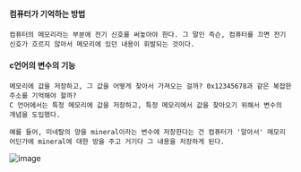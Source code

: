 #### 컴퓨터가 기억하는 방법
```
컴퓨터의 메모리라는 부분에 전기 신호를 써놓아야 한다. 그 말인 즉슨, 컴퓨터를 끄면 전기 신호가 흐르지 않아서 메모리에 있던 내용이 휘발되는 것이다.
```

#### c언어의 변수의 기능
```
메모리에 값을 저장하고, 그 값을 어떻게 찾아서 가져오는 걸까? 0x12345678과 같은 복잡한 주소를 기억해야 할까?
C 언어에서는 특정 메모리에 값을 저장하고, 특정 메모리에서 값을 찾아오기 위해서 변수의 개념을 도입했다.

예를 들어, 미네랄의 양을 mineral이라는 변수에 저장한다는 건 컴퓨터가 '알아서' 메모리 어딘가에 mineral에 대한 방을 주고 거기다 그 내용을 저장하게 된다.
```

![image](https://github.com/user-attachments/assets/0cc8b2da-9e7d-4c4e-8d56-140a31358cf4)

